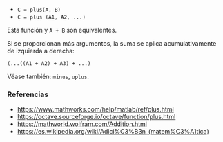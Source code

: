 - `C = plus(A, B)`
- `C = plus (A1, A2, ...)`

Esta función y `A + B` son equivalentes.

Si se proporcionan más argumentos, la suma se aplica acumulativamente de
izquierda a derecha:

`(...((A1 + A2) + A3) + ...)`

Véase también: `minus`, `uplus`.

### Referencias

- https://www.mathworks.com/help/matlab/ref/plus.html
- https://octave.sourceforge.io/octave/function/plus.html
- https://mathworld.wolfram.com/Addition.html
- https://es.wikipedia.org/wiki/Adici%C3%B3n_(matem%C3%A1tica)
